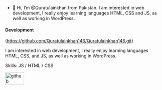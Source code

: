 - 👋 Hi, I’m @Quratulainkhan from Pakistan. I am interested in web development, I really enjoy learning languages HTML, CSS and JS, as well as working in WordPress.
#### Development
(https://github.com/Quratulainkhan146/Quratulainkhan146.git)

I am interested in web development, I really enjoy learning languages HTML, CSS, and JS, as well as working in WordPress.

Skills:  JS / HTML / CSS


<img src='‪311517763_6191759454174575_4438985669061627687_n.jpg' alt='github' height='40' width='60'>



 
